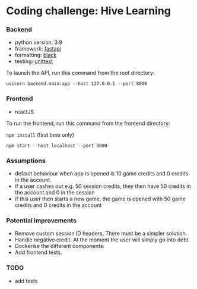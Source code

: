 # Coding challenge: Hive Learning

### Backend
- python version: 3.9
- framework: [fastapi](https://fastapi.tiangolo.com/)
- formatting: [black](https://black.readthedocs.io/en/stable/)
- testing: [unittest](https://docs.python.org/3/library/unittest.html)

To launch the API, run this command from the root directory:

`uvicorn backend.main:app --host 127.0.0.1 --port 8000`

### Frontend
- reactJS

To run the frontend, run this command from the frontend directory:

`npm install` (first time only)

`npm start --host localhost --port 3000`


### Assumptions
- default behaviour when app is opened is 10 game credits and 0 credits in the account
- if a user cashes out e.g. 50 session credits, they then have 50 credits in the account and 0 in the session
- if this user then starts a new game, the game is opened with 50 game credits and 0 credits in the account

### Potential improvements
- Remove custom session ID headers. There must be a simpler solution.
- Handle negative credit. At the moment the user will simply go into debt.
- Dockerise the different components.
- Add frontend tests.


### TODO
- add tests
